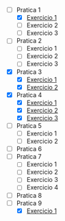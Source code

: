 - [ ] Pratica 1
    - [x] [Exercicio 1](./P1/1ex.asm)
    - [ ] Exercicio 2
    - [ ] Exercicio 3
- [ ] Pratica 2
    - [ ] Exercicio 1
    - [ ] Exercicio 2
    - [ ] Exercicio 3
- [x] Pratica 3
    - [x] [Exercicio 1](./P3/ex01.asm)
    - [x] [Exercicio 2](./P3/ex02.asm)
- [x] Pratica 4
    - [x] [Exercicio 1](./P4/ex01.asm)
    - [x] [Exercicio 2](./P4/ex02.asm)
    - [x] [Exercicio 3](./P4/ex03.asm)
- [ ] Pratica 5
    - [ ] Exercicio 1
    - [ ] Exercicio 2
- [ ] Pratica 6
- [ ] Pratica 7
    - [ ] Exercicio 1
    - [ ] Exercicio 2
    - [ ] Exercicio 3
    - [ ] Exercicio 4
- [ ] Pratica 8
- [ ] Pratica 9
    - [x] [Exercicio 1](./P9/ex01.asm)